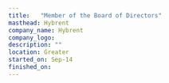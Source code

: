 ```yaml
---
title:   "Member of the Board of Directors"
masthead: Hybrent
company_name: Hybrent
company_logo: 
description: ""
location: Greater 
started_on: Sep-14
finished_on:
---
```

